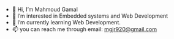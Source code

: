- 👋 Hi, I’m Mahmoud Gamal 
- 👀 I’m interested in Embedded systems and Web Development
- 🌱 I’m currently learning Web Development.
- 📫 you can reach me through email: mgjr920@gmail.com

<!---
mabdullah1411/mabdullah1411 is a ✨ special ✨ repository because its `README.md` (this file) appears on your GitHub profile.
You can click the Preview link to take a look at your changes.
--->
